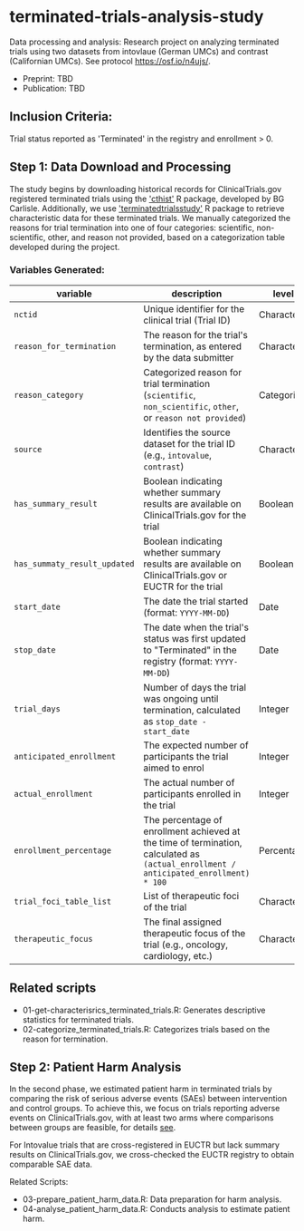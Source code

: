 # terminated-trials-analysis-study
Data processing and analysis: Research project on analyzing terminated trials using two datasets from intovlaue (German UMCs) and contrast (Californian UMCs). See protocol https://osf.io/n4ujs/.

- Preprint: TBD
- Publication: TBD

## Inclusion Criteria:
Trial status reported as 'Terminated' in the registry and enrollment > 0.

## Step 1: Data Download and Processing
The study begins by downloading historical records for ClinicalTrials.gov registered terminated trials using the ['cthist'](https://github.com/bgcarlisle/cthist) R package, developed by BG Carlisle. Additionally, we use ['terminatedtrialsstudy'](https://github.com/sama9767/terminated-trials-study/tree/main) R package to retrieve characteristic data for these terminated trials. We manually categorized the reasons for trial termination into one of four categories: scientific, non-scientific, other, and reason not provided, based on a categorization table developed during the project.

### Variables Generated:
| variable               | description                                                                                                    | level         |
|------------------------|----------------------------------------------------------------------------------------------------------------|---------------|
| `nctid`                | Unique identifier for the clinical trial (Trial ID)                                                            | Character     |
| `reason_for_termination`| The reason for the trial's termination, as entered by the data submitter                                       | Character          |
| `reason_category`      | Categorized reason for trial termination (`scientific`, `non_scientific`, `other`, or `reason not provided`)   | Categorical   |
| `source`               | Identifies the source dataset for the trial ID (e.g., `intovalue`, `contrast`)                                 | Character     |
| `has_summary_result`   | Boolean indicating whether summary results are available on ClinicalTrials.gov for the trial                   | Boolean       |
| `has_summaty_result_updated`| Boolean indicating whether summary results are available on ClinicalTrials.gov or EUCTR for the trial |Boolean|
| `start_date`           | The date the trial started (format: `YYYY-MM-DD`)                                                              | Date          |
| `stop_date`            | The date when the trial's status was first updated to "Terminated" in the registry (format: `YYYY-MM-DD`)      | Date          |
| `trial_days`           | Number of days the trial was ongoing until termination, calculated as `stop_date - start_date`                 | Integer       |
| `anticipated_enrollment`| The expected number of participants the trial aimed to enrol                                                  | Integer       |
| `actual_enrollment`    | The actual number of participants enrolled in the trial                                                        | Integer       |
| `enrollment_percentage`| The percentage of enrollment achieved at the time of termination, calculated as `(actual_enrollment / anticipated_enrollment) * 100` | Percentage |
|`trial_foci_table_list`| List of therapeutic foci of the trial | Character|
| `therapeutic_focus`    | The final assigned therapeutic focus of the trial (e.g., oncology, cardiology, etc.)                                          | Character     |

## Related scripts
- 01-get-characterisrics_terminated_trials.R: Generates descriptive statistics for terminated trials.
- 02-categorize_terminated_trials.R: Categorizes trials based on the reason for termination.


## Step 2: Patient Harm Analysis
In the second phase, we estimated patient harm in terminated trials by comparing the risk of serious adverse events (SAEs) between intervention and control groups. To achieve this, we focus on trials reporting adverse events on ClinicalTrials.gov, with at least two arms where comparisons between groups are feasible, for details [see](https://charitede.sharepoint.com/:w:/r/sites/ClinicalResearchAGStrech-IntoValueTerminatedTrialsStudy/Shared%20Documents/The%20Terminated%20Trials%20Study/03_SAE-data-and-analysis/Terminated-Trial-Risk-Protocol.docx?d=w5a70c8271d6c4ed4930bc0cd43cce2cd&csf=1&web=1&e=ogrA7Z).

For Intovalue trials that are cross-registered in EUCTR but lack summary results on ClinicalTrials.gov, we cross-checked the EUCTR registry to obtain comparable SAE data.

Related Scripts:
- 03-prepare_patient_harm_data.R: Data preparation for harm analysis.
- 04-analyse_patient_harm_data.R: Conducts analysis to estimate patient harm.

